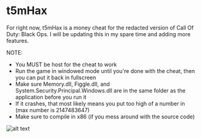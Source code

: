 # t5mHax
For right now, t5mHax is a money cheat for the redacted version of Call Of Duty: Black Ops. I will be updating this in my spare time and adding more features.

NOTE:
- You MUST be host for the cheat to work
- Run the game in windowed mode until you're done with the cheat, then you can put it back in fullscreen
- Make sure Memory.dll, Figgle.dll, and System.Security.Principal.Windows.dll are in the same folder as the application before you run it
- If it crashes, that most likely means you put too high of a number in (max number is 2147483647)
- Make sure to compile in x86 (if you mess around with the source code)

![alt text](https://i.imgur.com/fzEbDz3.png)

